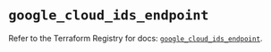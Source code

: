 # `google_cloud_ids_endpoint`

Refer to the Terraform Registry for docs: [`google_cloud_ids_endpoint`](https://registry.terraform.io/providers/hashicorp/google/5.45.2/docs/resources/cloud_ids_endpoint).
